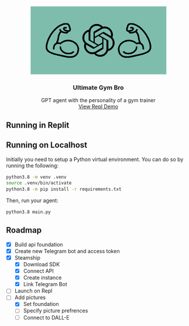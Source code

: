 <br />
<div align="center">
  <a href="https://github.com/github_username/repo_name">
    <img src="assets/logo_2.0.png" alt="Logo" width="371" height="185">
  </a>

<h3 align="center">Ultimate Gym Bro</h3>

  <p align="center">
      GPT agent with the personality of a gym trainer
    <br />
    <a href="https://replit.com/@hmolavi">View Repl Demo</a>
  </p>
</div>
<div align="center">
</div>

## Running in Replit

## Running on Localhost

Initially you need to setup a Python virtual environment. You can do so by running the following:

```bash
python3.8 -m venv .venv
source .venv/bin/activate
python3.8 -m pip install -r requirements.txt
```

Then, run your agent:

```bash
python3.8 main.py
```

## Roadmap

- [x] Build api foundation
- [x] Create new Telegram bot and access token
- [x] Steamship
  - [x] Download SDK
  - [x] Connect API
  - [x] Create instance
  - [x] Link Telegram Bot
- [ ] Launch on Repl
- [ ] Add pictures
  - [x] Set foundation
  - [ ] Specify picture prefrences
  - [ ] Connect to DALL-E
